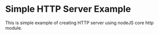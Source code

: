 # Simple HTTP Server Example
This is simple example of creating HTTP server using nodeJS core http module.